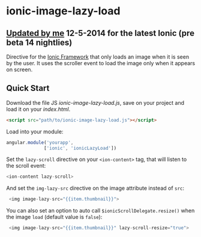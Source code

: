 ionic-image-lazy-load
=====================

## [Updated by me](https://github.com/rossmartin/) 12-5-2014 for the latest Ionic (pre beta 14 nightlies)

Directive for the [Ionic Framework](http://ionicframework.com/) that only loads an image when it is seen by the user. 
It uses the scroller event to load the image only when it appears on screen.

## Quick Start

Download the file JS *ionic-image-lazy-load.js*, save on your project and load it on your *index.html*.

``` html
<script src="path/to/ionic-image-lazy-load.js"></script>
```

Load into your module:

``` javascript
angular.module('yourapp',
              ['ionic', 'ionicLazyLoad'])
```

Set the `lazy-scroll` directive on your `<ion-content>` tag, that will listen to the scroll event:

``` javascript
<ion-content lazy-scroll>
```

And set the `img-lazy-src` directive on the image attribute instead of `src`:

``` javascript
 <img image-lazy-src="{{item.thumbnail}}">
```

You can also set an option to auto call `$ionicScrollDelegate.resize()` when the image `load` (default value is `false`):

``` javascript
 <img image-lazy-src="{{item.thumbnail}}" lazy-scroll-resize="true">
```
